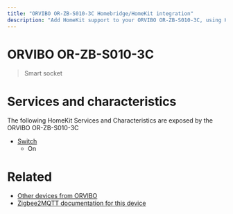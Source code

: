 ```yaml
---
title: "ORVIBO OR-ZB-S010-3C Homebridge/HomeKit integration"
description: "Add HomeKit support to your ORVIBO OR-ZB-S010-3C, using Homebridge, Zigbee2MQTT and homebridge-z2m."
---
```

<!---
This file has been GENERATED using src/docgen/docgen.ts
DO NOT EDIT THIS FILE MANUALLY!
-->
# ORVIBO OR-ZB-S010-3C
> Smart socket


# Services and characteristics
The following HomeKit Services and Characteristics are exposed by
the ORVIBO OR-ZB-S010-3C

* [Switch](../../switch.md)
  * On


# Related
* [Other devices from ORVIBO](../index.md#orvibo)
* [Zigbee2MQTT documentation for this device](https://www.zigbee2mqtt.io/devices/OR-ZB-S010-3C.html)
